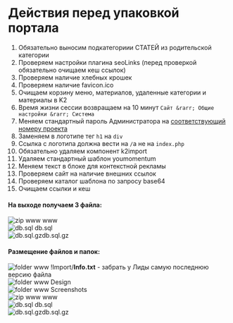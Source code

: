 Действия перед упаковкой портала
================================

1. Обязательно выносим подкатегориии СТАТЕЙ из родительской категории
2. Проверяем настройки плагина seoLinks (перед проверкой обязательно очищаем кеш ссылок)
3. Проверяем наличие хлебных крошек
4. Проверяем наличие favicon.ico
5. Очищаем корзину меню, материалов, удаленные категории и материалы в K2
6. Время жизни сессии возвращаем на 10 минут `Сайт &rarr; Общие настройки &rarr; Система`
7. Меняем стандартный пароль Администратора на [соответствующий номеру проекта](http://goo.gl/2lbfK)
8. Заменяем в логотипе тег `h1` на `div`
9. Ссылка с логотипа должна вести на `/`а не на `index.php`
10. Обязательно удаляем компонент k2import
11. Удаляем стандартный шаблон youmomentum
12. Меняем текст в блоке для контекстной рекламы
13. Проверяем сайт на наличие внешних ссылок
14. Проверяем каталог шаблона по запросу base64
15. Очищаем ссылки и кеш


#### На выходе получаем 3 файла:
![zip www](http://p.yusukekamiyamane.com/icons/search/fugue/icons/box.png) www  
![db.sql](http://p.yusukekamiyamane.com/icons/search/fugue/icons/database-sql.png) db.sql  
![db.sql.gz](http://p.yusukekamiyamane.com/icons/search/fugue/icons/database-sql.png)db.sql.gz

#### Размещение файлов и папок:
![folder www](http://p.yusukekamiyamane.com/icons/search/fugue/icons/folder-horizontal.png) !Import/**Info.txt** - забрать у Лиды самую последнюю версию файла  
![folder www](http://p.yusukekamiyamane.com/icons/search/fugue/icons/folder-horizontal.png) Design  
![folder www](http://p.yusukekamiyamane.com/icons/search/fugue/icons/folder-horizontal.png) Screenshots  
![zip www](http://p.yusukekamiyamane.com/icons/search/fugue/icons/box.png) www  
![db.sql](http://p.yusukekamiyamane.com/icons/search/fugue/icons/database-sql.png) db.sql  
![db.sql.gz](http://p.yusukekamiyamane.com/icons/search/fugue/icons/database-sql.png)db.sql.gz  